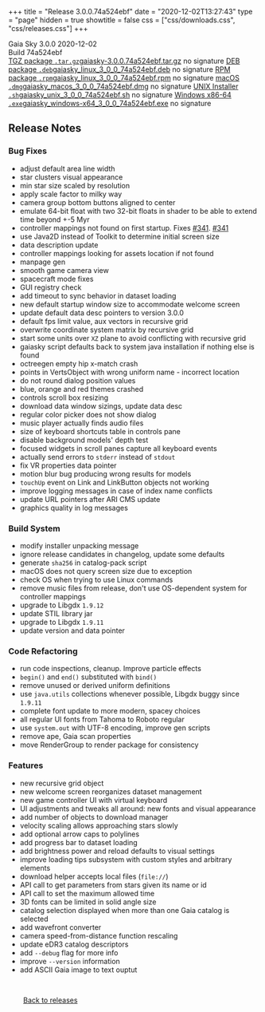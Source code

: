 +++
title = "Release 3.0.0.74a524ebf"
date = "2020-12-02T13:27:43"
type = "page"
hidden = true
showtitle = false
css = ["css/downloads.css", "css/releases.css"]
+++

<div class="download-container">
<div id="download-title">
<i class="i mdi:tag"></i>
Gaia Sky <span class="downloads-version">3.0.0</span> 
<time class="downloads-releasedate" datetime="2020-12-02T13:27:43" title="Published: 2020-12-02T13:27:43"><i class="i mdi:calendar"></i> 2020-12-02</time>
<div class="downloads-build">Build 74a524ebf</div></div>
<div class="download-section">
<a href="https://gaia.ari.uni-heidelberg.de/gaiasky/releases/3.0.0.74a524ebf/gaiasky-3.0.0.74a524ebf.tar.gz" class="download-button"><i class="i mdi:zip-box"></i> TGZ package <code>.tar.gz</code><span class="download-sub">gaiasky-3.0.0.74a524ebf.tar.gz</span></a>
<span class="signature">no signature</span>
<a href="https://gaia.ari.uni-heidelberg.de/gaiasky/releases/3.0.0.74a524ebf/gaiasky_linux_3_0_0_74a524ebf.deb" class="download-button"><i class="i mdi:debian"></i> DEB package <code>.deb</code><span class="download-sub">gaiasky_linux_3_0_0_74a524ebf.deb</span></a>
<span class="signature">no signature</span>
<a href="https://gaia.ari.uni-heidelberg.de/gaiasky/releases/3.0.0.74a524ebf/gaiasky_linux_3_0_0_74a524ebf.rpm" class="download-button"><i class="i mdi:fedora"></i> RPM package <code>.rpm</code><span class="download-sub">gaiasky_linux_3_0_0_74a524ebf.rpm</span></a>
<span class="signature">no signature</span>
<a href="https://gaia.ari.uni-heidelberg.de/gaiasky/releases/3.0.0.74a524ebf/gaiasky_macos_3_0_0_74a524ebf.dmg" class="download-button"><i class="i fa6-brands:apple"></i> macOS <code>.dmg</code><span class="download-sub">gaiasky_macos_3_0_0_74a524ebf.dmg</span></a>
<span class="signature">no signature</span>
<a href="https://gaia.ari.uni-heidelberg.de/gaiasky/releases/3.0.0.74a524ebf/gaiasky_unix_3_0_0_74a524ebf.sh" class="download-button"><i class="i token:unix"></i> UNIX Installer <code>.sh</code><span class="download-sub">gaiasky_unix_3_0_0_74a524ebf.sh</span></a>
<span class="signature">no signature</span>
<a href="https://gaia.ari.uni-heidelberg.de/gaiasky/releases/3.0.0.74a524ebf/gaiasky_windows-x64_3_0_0_74a524ebf.exe" class="download-button"><i class="i fa6-brands:windows"></i> Windows x86-64 <code>.exe</code><span class="download-sub">gaiasky_windows-x64_3_0_0_74a524ebf.exe</span></a>
<span class="signature">no signature</span>
</div>
</div>

<section class="release-notes">

# Release Notes

### Bug Fixes
- adjust default area line width 
- star clusters visual appearance 
- min star size scaled by resolution 
- apply scale factor to milky way 
- camera group bottom buttons aligned to center 
- emulate 64-bit float with two 32-bit floats in shader to be able to extend time beyond +-5 Myr 
- controller mappings not found on first startup. Fixes [#341](https://gitlab.com/langurmonkey/gaiasky/issues/341). [#341](https://gitlab.com/langurmonkey/gaiasky/issues/341) 
- use Java2D instead of Toolkit to determine initial screen size 
- data description update 
- controller mappings looking for assets location if not found 
- manpage gen 
- smooth game camera view 
- spacecraft mode fixes 
- GUI registry check 
- add timeout to sync behavior in dataset loading 
- new default startup window size to accommodate welcome screen 
- update default data desc pointers to version 3.0.0 
- default fps limit value, aux vectors in recursive grid 
- overwrite coordinate system matrix by recursive grid 
- start some units over `XZ` plane to avoid conflicting with recursive grid 
- gaiasky script defaults back to system java installation if nothing else is found 
- octreegen empty hip x-match crash 
- points in VertsObject with wrong uniform name - incorrect location 
- do not round dialog position values 
- blue, orange and red themes crashed 
- controls scroll box resizing 
- download data window sizings, update data desc 
- regular color picker does not show dialog 
- music player actually finds audio files 
- size of keyboard shortcuts table in controls pane 
- disable background models' depth test 
- focused widgets in scroll panes capture all keyboard events 
- actually send errors to `stderr` instead of `stdout` 
- fix VR properties data pointer 
- motion blur bug producing wrong results for models 
- `touchUp` event on Link and LinkButton objects not working 
- improve logging messages in case of index name conflicts 
- update URL pointers after ARI CMS update 
- graphics quality in log messages 

### Build System
- modify installer unpacking message 
- ignore release candidates in changelog, update some defaults 
- generate `sha256` in catalog-pack script 
- macOS does not query screen size due to exception 
- check OS when trying to use Linux commands 
- remove music files from release, don't use OS-dependent system for controller mappings 
- upgrade to Libgdx `1.9.12` 
- update STIL library jar 
- upgrade to Libgdx `1.9.11` 
- update version and data pointer 

### Code Refactoring
- run code inspections, cleanup. Improve particle effects 
- `begin()` and `end()` substituted with `bind()` 
- remove unused or derived uniform definitions 
- use `java.utils` collections whenever possible, Libgdx buggy since `1.9.11`
- complete font update to more modern, spacey choices 
- all regular UI fonts from Tahoma to Roboto regular 
- use `system.out` with UTF-8 encoding, improve gen scripts 
- remove ape, Gaia scan properties 
- move RenderGroup to render package for consistency 

### Features
- new recursive grid object
- new welcome screen reorganizes dataset management
- new game controller UI with virtual keyboard
- UI adjustments and tweaks all around: new fonts and visual appearance
- add number of objects to download manager 
- velocity scaling allows approaching stars slowly 
- add optional arrow caps to polylines 
- add progress bar to dataset loading
- add brightness power and reload defaults to visual settings 
- improve loading tips subsystem with custom styles and arbitrary elements 
- download helper accepts local files (`file://`)
- API call to get parameters from stars given its name or id
- API call to set the maximum allowed time 
- 3D fonts can be limited in solid angle size
- catalog selection displayed when more than one Gaia catalog is selected
- add wavefront converter
- camera speed-from-distance function rescaling
- update eDR3 catalog descriptors
- add `--debug` flag for more info  
- improve `--version` information 
- add ASCII Gaia image to text ouptut
</section>


<p class="center-text" style="padding: 30px;"><a href="/downloads/releases"><i class="i mdi:arrow-left-bold-circle"></i> Back to releases</a>
</p>
